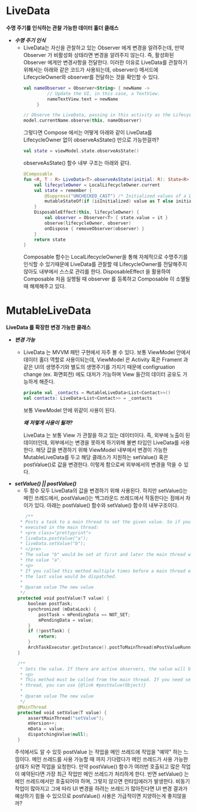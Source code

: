 # LiveData
**수명 주기를 인식하는 관찰 가능한 데이터 홀더 클래스**

+ ***수명 주기 인식***
  + LiveData는 자신을 관찰하고 있는 Observer 에게 변경을 알려주는데, 만약 Observer 가 비활성화 상태라면 변경을 알려주지 않는다. 즉, 활성화된 Observer 에게만 변경사항을 전달한다. 이러한 이유로 LiveData를 관찰하기 위해서는 아래와 같은 코드가 사용되는데, observer() 메서드에 LifecycleOwner와 observer를 전달하는 것을 확인할 수 있다.
     ```kotlin
     val nameObserver = Observer<String> { newName ->
              // Update the UI, in this case, a TextView.
              nameTextView.text = newName
          }
  
     // Observe the LiveData, passing in this activity as the LifecycleOwner and the observer.
     model.currentName.observe(this, nameObserver)
     ```
    그렇다면 Compose 에서는 어떻게 아래와 같이 LiveData를 LifecycleOwner 없이 observeAsState() 만으로 가능한걸까?
    ```kotlin
    val state = viewModel.state.observeAsState()
    ```
    observeAsState() 함수 내부 구조는 아래와 같다.
    ```kotlin
    @Composable
    fun <R, T : R> LiveData<T>.observeAsState(initial: R): State<R> {
        val lifecycleOwner = LocalLifecycleOwner.current
        val state = remember {
            @Suppress("UNCHECKED_CAST") /* Initialized values of a LiveData<T> must be a T */
            mutableStateOf(if (isInitialized) value as T else initial)
        }
        DisposableEffect(this, lifecycleOwner) {
            val observer = Observer<T> { state.value = it }
            observe(lifecycleOwner, observer)
            onDispose { removeObserver(observer) }
        }
        return state
    }
    ```
    Composable 함수는 LocalLifecycleOwner을 통해 자체적으로 수명주기를 인식할 수 있기때문에 LiveData를 관찰할 때 LifecycleOwner를 전달해주지 않아도 내부에서 스스로 관리를 한다. DisposableEffect 을 활용하여 Composable 처음 실행될 때 observer 를 등록하고 Composable 이 소멸될 때 해제해주고 있다.
    

    
# MutableLiveData
**LiveData 를 확장한 변경 가능한 클래스**

+ ***변경 가능***
  + LiveData 는 MVVM 패턴 구현에서 자주 볼 수 있다. 보통 ViewModel 안에서 데이터 홀더 역할로 사용이되는데, ViewModel 은 Activity 혹은 Frament 과 같은 UI의 생명주기와 별도의 생명주기를 가지기 때문에 configruation change (ex. 화면회전) 에도 대처가 가능하며 View 들간의 데이터 공유도 가능하게 해준다.
    ```kotlin
    private val _contacts = MutableLiveData<List<Contact>>()
    val contacts: LiveData<List<Contact>> = _contacts
    ```
    보통 ViewModel 안에 위같이 사용이 된다.

    _***왜 저렇게 사용이 될까?***_

    LiveData 는 보통 View 가 관찰을 하고 있는 데이터이다. 즉, 외부에 노출이 된 데이터인데, 외부에서는 변경을 못하게 하기위해 불변 타입인 LiveData를 사용한다. 해당 값을 변경하기 위해 ViewModel 내부에서 변경이 가능한 MutableLiveData를 두고 해당 클래스가 지원하는 setValue() 혹은 postValue()로 값을 변경한다. 이렇게 함으로써 외부에서의 변경을 막을 수 있다.
+ ***setValue() || postValue()***
  + 두 함수 모두 LiveData의 값을 변경하기 위해 사용된다. 하지만 setValue()는 메인 쓰레드에서, postValue()는 백그라운드 쓰레드에서 작동한다는 점에서 차이가 있다. 아래는 postValue() 함수와 setValue() 함수의 내부구조이다.
   ```kotlin
       /**
     * Posts a task to a main thread to set the given value. So if you have a following code
     * executed in the main thread:
     * <pre class="prettyprint">
     * liveData.postValue("a");
     * liveData.setValue("b");
     * </pre>
     * The value "b" would be set at first and later the main thread would override it with
     * the value "a".
     * <p>
     * If you called this method multiple times before a main thread executed a posted task, only
     * the last value would be dispatched.
     *
     * @param value The new value
     */
    protected void postValue(T value) {
        boolean postTask;
        synchronized (mDataLock) {
            postTask = mPendingData == NOT_SET;
            mPendingData = value;
        }
        if (!postTask) {
            return;
        }
        ArchTaskExecutor.getInstance().postToMainThread(mPostValueRunnable);
    }

    /**
     * Sets the value. If there are active observers, the value will be dispatched to them.
     * <p>
     * This method must be called from the main thread. If you need set a value from a background
     * thread, you can use {@link #postValue(Object)}
     *
     * @param value The new value
     */
    @MainThread
    protected void setValue(T value) {
        assertMainThread("setValue");
        mVersion++;
        mData = value;
        dispatchingValue(null);
    }
   ```
   주석에서도 알 수 있듯 postValue 는 작업을 메인 쓰레드에 작업을 "예약" 하는 느낌이다. 메인 쓰레드를 사용 가능할 때 까지 기다렸다가 메인 쓰레드가 사용 가능한 상태가 되면 작업을 요청한다. 만약 postValue() 함수가 여러번 호출되고 많은 작업이 예약된다면 가장 최근 작업만 메인 쓰레드가 처리하게 한다. 반면 setValue() 는 메인 쓰레드에서만 호출되어야 하며, 그렇지 않으면 런타임에러가 발생한다. 비동기 작업이 많아지고 그에 따라 UI 변경을 하려는 쓰레드가 많아진다면 UI 변경 결과가 예상하기 힘들 수 있으므로 postValue() 사용은 가급적이면 지양하는게 좋지않을까? 


